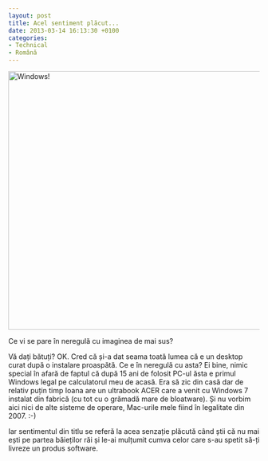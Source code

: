```yaml
---
layout: post
title: Acel sentiment plăcut...
date: 2013-03-14 16:13:30 +0100
categories:
- Technical
- Română
---
```

<a href="https://content.rusiczki.net/2013/03/20130313_210751.jpg"><img class="alignnone size-medium wp-image-4568" alt="Windows!" src="https://content.rusiczki.net/2013/03/20130313_210751-693x519.jpg" width="693" height="519" /></a>

Ce vi se pare în neregulă cu imaginea de mai sus?

Vă dați bătuți? OK. Cred că și-a dat seama toată lumea că e un desktop curat după o instalare proaspătă. Ce e în neregulă cu asta? Ei bine, nimic special în afară de faptul că după 15 ani de folosit PC-ul ăsta e primul Windows legal pe calculatorul meu de acasă. Era să zic din casă dar de relativ puțin timp Ioana are un ultrabook ACER care a venit cu Windows 7 instalat din fabrică (cu tot cu o grămadă mare de bloatware). Și nu vorbim aici nici de alte sisteme de operare, Mac-urile mele fiind în legalitate din 2007. :-)

Iar sentimentul din titlu se referă la acea senzație plăcută când știi că nu mai ești pe partea băieților răi și le-ai mulțumit cumva celor care s-au spetit să-ți livreze un produs software.
